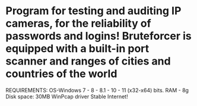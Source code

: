 # Program for testing and auditing IP cameras, for the reliability of passwords and logins! Bruteforcer is equipped with a built-in port scanner and ranges of cities and countries of the world  
REQUIREMENTS:
OS-Windows 7 - 8 - 8.1 - 10 - 11 (x32-x64) bits.
RAM - 8g
Disk space: 30MB
WinPcap driver
Stable Internet!
